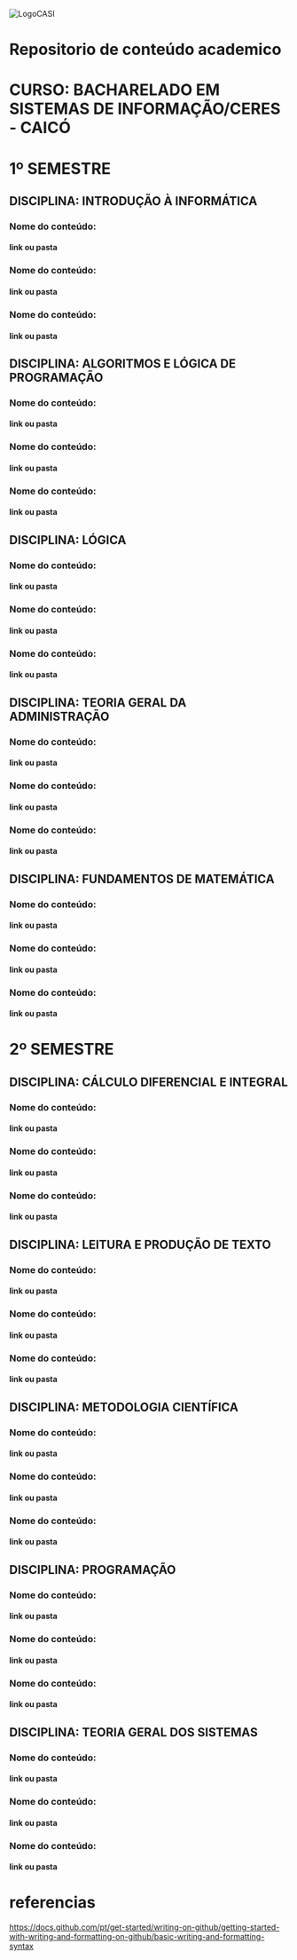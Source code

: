 ![LogoCASI](https://github.com/CasiUfrn/gestao/assets/133038706/08d71fc4-923b-4c69-b073-8c73c5e37caa)
# Repositorio de conteúdo academico 
# CURSO: BACHARELADO EM SISTEMAS DE INFORMAÇÃO/CERES - CAICÓ 

# 1º SEMESTRE

## DISCIPLINA: INTRODUÇÃO À INFORMÁTICA
### Nome do conteúdo:
#### link ou pasta
### Nome do conteúdo:
#### link ou pasta
### Nome do conteúdo:
#### link ou pasta

## DISCIPLINA: ALGORITMOS E LÓGICA DE PROGRAMAÇÃO
### Nome do conteúdo:
#### link ou pasta
### Nome do conteúdo:
#### link ou pasta
### Nome do conteúdo:
#### link ou pasta

## DISCIPLINA: LÓGICA
### Nome do conteúdo:
#### link ou pasta
### Nome do conteúdo:
#### link ou pasta
### Nome do conteúdo:
#### link ou pasta

## DISCIPLINA: TEORIA GERAL DA ADMINISTRAÇÃO
### Nome do conteúdo:
#### link ou pasta
### Nome do conteúdo:
#### link ou pasta
### Nome do conteúdo:
#### link ou pasta

## DISCIPLINA: FUNDAMENTOS DE MATEMÁTICA
### Nome do conteúdo:
#### link ou pasta
### Nome do conteúdo:
#### link ou pasta
### Nome do conteúdo:
#### link ou pasta


# 2º SEMESTRE

## DISCIPLINA: CÁLCULO DIFERENCIAL E INTEGRAL
### Nome do conteúdo:
#### link ou pasta
### Nome do conteúdo:
#### link ou pasta
### Nome do conteúdo:
#### link ou pasta

## DISCIPLINA: LEITURA E PRODUÇÃO DE TEXTO
### Nome do conteúdo:
#### link ou pasta
### Nome do conteúdo:
#### link ou pasta
### Nome do conteúdo:
#### link ou pasta

## DISCIPLINA: METODOLOGIA CIENTÍFICA
### Nome do conteúdo:
#### link ou pasta
### Nome do conteúdo:
#### link ou pasta
### Nome do conteúdo:
#### link ou pasta

## DISCIPLINA: PROGRAMAÇÃO
### Nome do conteúdo:
#### link ou pasta
### Nome do conteúdo:
#### link ou pasta
### Nome do conteúdo:
#### link ou pasta

## DISCIPLINA: TEORIA GERAL DOS SISTEMAS
### Nome do conteúdo:
#### link ou pasta
### Nome do conteúdo:
#### link ou pasta
### Nome do conteúdo:
#### link ou pasta

# referencias
https://docs.github.com/pt/get-started/writing-on-github/getting-started-with-writing-and-formatting-on-github/basic-writing-and-formatting-syntax
